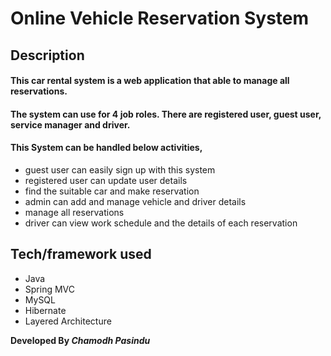 # Online Vehicle Reservation System

## Description
#### This car rental system is a web application that able to manage all reservations.
#### The system can use for 4 job roles. There are registered user, guest user, service manager and driver.

#### This System can be handled below activities,
* guest user can easily sign up with this system
* registered user can update user details
* find the suitable car and make reservation
* admin can add and manage vehicle and driver details
* manage all reservations
* driver can view work schedule and the details of each reservation

## Tech/framework used
* Java
* Spring MVC
* MySQL
* Hibernate
* Layered Architecture

**Developed By _Chamodh Pasindu_**